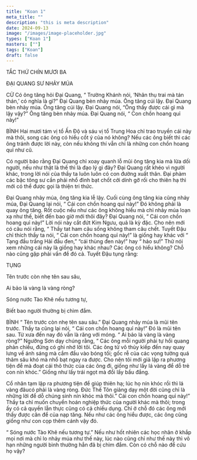 ```yaml
---
title: "Koan 1"
meta_title: ""
description: "this is meta description"
date: 2024-09-13
image: "/images/image-placeholder.jpg"
types: ["Koan 1"]
masters: [""]
tags: ["Koan"]
draft: false
---
```




TẮC THỨ CHÍN MƯƠI BA

ĐẠI QUANG SƯ NHẢY MÚA

CỬ Có ông tăng hỏi Đại Quang, “ Trường Khánh nói, ‘Nhân thụ trai mà tán thán,’ có nghĩa là gì?” Đại Quang bèn nhảy múa. Ông tăng cúi lậy. Đại Quang bèn nhảy múa. Ông tăng cúi lậy. Đại Quang nói, “Ông thấy được cái gì mà lậy vậy?” Ông tăng bèn nhảy múa. Đại Quang nói, “ Con chồn hoang quỉ này!”

BÌNH Hai mươi tám vị tổ Ấn Độ và sáu vị tổ Trung Hoa chỉ trao truyền cái này mà thôi, song các ông có hiểu cốt ý của nó không? Nếu các ông biết thì các ông tránh được lời này, còn nếu không thí vẫn chỉ là những con chồn hoang quỉ như cũ.

Có người bảo rằng Đại Quang chỉ xoay quanh lỗ mũi ông tăng kia mà lừa dối người, nếu như thật là thế thì là đạo lý gì đây? Đại Quang rất khéo vì người khác, trong lời nói của thầy ta luôn luôn có con đường xuất thân. Đại phàm các bậc tông sư cần phải nhổ đinh bạt chốt cởi dính gỡ rối cho thiên hạ thì mới có thể được gọi là thiện tri thức.

Đại Quang nhảy múa, ông tăng kia lễ lậy. Cuối cùng ông tăng kia cũng nhảy múa, Đại Quang lại nói, “ Cái con chồn hoang quỉ này!” Đó không phải là quay ông tăng. Rốt cuộc nếu như các ông không hiểu mà chỉ nhảy múa loạn xạ như thế, biết đến bao giờ mới thôi đây? Đại Quang nói, “ Cái con chồn hoang quỉ này!” Lời nói này cắt đứt Kim Ngưu, quả là kỳ đặc. Cho nên mới có câu nói rằng, “ Thầy tat ham câu sống không tham câu chết. Tuyết Đậu chỉ thích thầy ta nói, “ Cái con chồn hoang quỉ này!” là giống hay khác với “ Tạng đầu trắng Hải đầu đen,” “cái thùng đen này!” hay “ hảo sư!” Thử nói xem những cái này là giống hay khác nhau? Các ông có hiểu không? Chỗ nào cũng gặp phải vấn đề đó cả. Tuyết Đậu tụng rằng:

TỤNG

Tên trước còn nhẹ tên sau sâu,

Ai bảo lá vàng là vàng ròng?

Sóng nước Tào Khê nếu tương tự,

Biết bao người thường bị chìm đắm.

BÌNH “ Tên trước còn nhẹ tên sau sâu.” Đại Quang nhảy múa là mũi tên trước. Thầy ta cũng lại nói, “ Cái con chồn hoang quỉ này!” Đó là mũi tên sau. Từ xưa đến nay đó vẫn là răng với móng. “ Ai bảo lá vàng là vàng ròng?” Ngưỡng Sơn dạy chúng rằng, “ Các ông mỗi người phải tự hồi quang phản chiếu, đừng có ghi nhớ lời tôi. Các ông từ vô thủy kiếp đến nay quay lưng về ánh sáng mà cắm đầu vào bóng tối; gốc rễ của các vọng tưởng quá thâm sâu khó mà nhổ bạt ngay ra được. Cho nên tôi mới giả lập ra phương tiện để mà đoạt cái thô thức của các ông đi, giống như lấy lá vàng để dỗ trẻ con nín khóc.” Giống như lấy trái ngọt mà đổi lấy bầu đắng.

Cổ nhân tạm lập ra phương tiện để giúp thiên hạ; lúc họ nín khóc rồi thì lá vàng đâucó phải là vàng ròng. Đức Thế Tôn giảng dạy một đời cũng chỉ là những lời để dỗ chúng sinh nín khóc mà thôi.” Cái con chồn hoang quỉ này!” Thầy ta chỉ muốn chuyển hoán nghiệp thức của người khác mà thôi; trong ấy có cả quyền lẫn thực cũng có cả chiếu dụng. Chỉ ở chỗ đó các ông mới thấy được căn để của nạp tăng. Nếu như các ông hiểu được, các ông cũng giống như con cọp thêm cánh vậy đó.

“ Sóng nước Tào Khê nếu tương tự.” Nếu như hốt nhiên các học nhân ở khắp mọi nơi mà chỉ lo nhảy múa như thế này, lúc nào cũng chỉ như thế này thì vô hạn những người bình thường hẳn đã bị chìm đắm. Còn có chỗ nào để cứu họ vậy?
